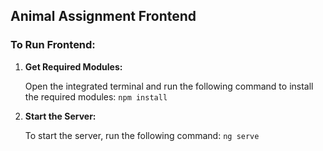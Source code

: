 ## Animal Assignment Frontend

### To Run Frontend:

1. **Get Required Modules:**

   Open the integrated terminal and run the following command to install the required modules: ```npm install```

2. **Start the Server:**

   To start the server, run the following command: ```ng serve```

